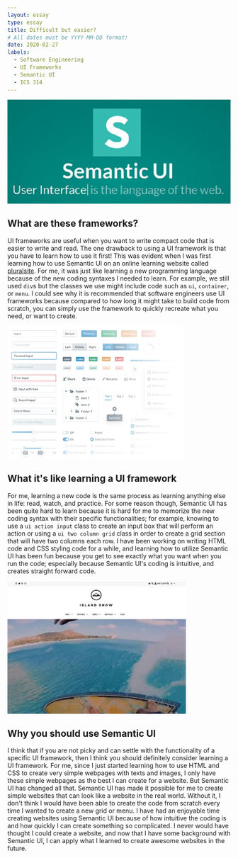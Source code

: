 ```yaml
---
layout: essay
type: essay
title: Difficult but easier?
# All dates must be YYYY-MM-DD format!
date: 2020-02-27
labels:
  - Software Engineering
  - UI Frameworks
  - Semantic UI
  - ICS 314
--- 
```


<img class="ui centered big rounded image" src="../images/semantic-ui.png">

## What are these frameworks?
UI frameworks are useful when you want to write compact code that is easier to write and read. The one drawback to using a UI framework is that you have to learn how to use it first! This was evident when I was first learning how to use Semantic UI on an online learning website called [pluralsite](https://app.pluralsight.com/library/). For me, it was just like learning a new programming language because of the new coding syntaxes I needed to learn. For example, we still used `div`s but the classes we use might include code such as `ui`, `container`, or `menu`. I could see why it is recommended that software engineers use UI frameworks because compared to how long it might take to build code from scratch, you can simply use the framework to quickly recreate what you need, or want to create.

<img class="ui medium right rounded floated image" src="../images/ui-frameworks.png">

## What it's like learning a UI framework
For me, learning a new code is the same process as learning anything else in life: read, watch, and practice. For some reason though, Semantic UI has been quite hard to learn because it is hard for me to memorize the new coding syntax with their specific functionalities; for example, knowing to use a `ui action input` class to create an input box that will perform an action or using a `ui two column grid` class in order to create a grid section that will have two columns each row. I have been working on writing HTML code and CSS styling code for a while, and learning how to utilize Semantic UI has been fun because you get to see exactly what you want when you run the code; especially because Semantic UI's coding is intuitive, and creates straight forward code.

<img class="ui medium right rounded floated image" src="../images/island-snow-image.jpg">

## Why you should use Semantic UI
I think that if you are not picky and can settle with the functionality of a specific UI framework, then I think you should definitely consider learning a UI framework. For me, since I just started learning how to use HTML and CSS to create very simple webpages with texts and images, I only have these simple webpages as the best I can create for a website. But Semantic UI has changed all that. Semantic UI has made it possible for me to create simple websites that can look like a website in the real world. Without it, I don't think I would have been able to create the code from scratch every time I wanted to create a new grid or menu. I have had an enjoyable time creating websites using Semantic UI because of how intuitive the coding is and how quickly I can create something so complicated. I never would have thought I could create a website, and now that I have some background with Semantic UI, I can apply what I learned to create awesome websites in the future.
